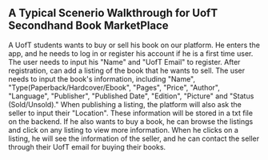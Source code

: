 ## A Typical Scenerio Walkthrough for UofT Secondhand Book MarketPlace

A UofT students wants to buy or sell his book on our platform. He enters the app, and he needs to log in or register his 
account if he is a first time user. The user needs to input his "Name" and "UofT Email" to register. After registration,
can add a listing of the book that he wants to sell. The user needs to input the book's information, including "Name", 
"Type(Paperback/Hardcover/Ebook", "Pages", "Price", "Author", "Language", "Publisher", "Published Date", "Edition", 
"Picture" and "Status (Sold/Unsold)." When publishing a listing, the platform will also ask the seller to input their 
"Location". These information will be stored in a txt file on the backend. If he also wants to buy a book, he can browse 
the listings and click on any listing to view more information. When he clicks on a listing, he will see the information 
of the seller, and he can contact the seller through their UofT email for buying their books.